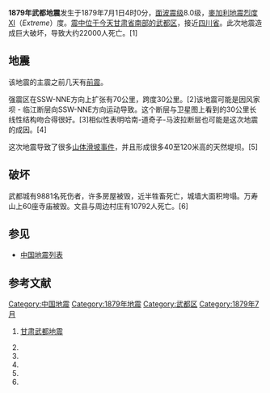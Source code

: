 **1879年武都地震**发生于1879年7月1日4时0分，[面波震级](../Page/面波震级.md "wikilink")8.0级，[麥加利地震烈度XI](https://zh.wikipedia.org/wiki/麥加利地震烈度 "wikilink")（*Extreme*）度。[震中位于今天](https://zh.wikipedia.org/wiki/震中 "wikilink")[甘肃省南部的](../Page/甘肃省.md "wikilink")[武都区](https://zh.wikipedia.org/wiki/武都区 "wikilink")，接近[四川省](../Page/四川省.md "wikilink")。此次地震造成巨大破坏，导致大约22000人死亡。\[1\]

## 地震

该地震的主震之前几天有[前震](../Page/前震.md "wikilink")。

强震区在SSW-NNE方向上扩张有70公里，跨度30公里。\[2\]该地震可能是因风家坝 -
临江断层向SSW-NNE方向运动导致。这个断层与卫星图上看到的30公里长线性结构吻合得很好。\[3\]相似性表明哈南-道奇子-马波拉断层也可能是这次地震的成因。\[4\]

这次地震导致了很多[山体滑坡事件](https://zh.wikipedia.org/wiki/山体滑坡 "wikilink")，并且形成很多40至120米高的天然堤坝。\[5\]

## 破坏

武都城有9881名死伤者，许多房屋被毁，近半牲畜死亡，城墙大面积垮塌。万寿山上60座寺庙被毁。文县与周边村庄有10792人死亡。\[6\]

## 参见

  - [中国地震列表](../Page/中国地震列表.md "wikilink")

## 参考文献

[Category:中国地震](https://zh.wikipedia.org/wiki/Category:中国地震 "wikilink")
[Category:1879年地震](https://zh.wikipedia.org/wiki/Category:1879年地震 "wikilink")
[Category:武都区](https://zh.wikipedia.org/wiki/Category:武都区 "wikilink")
[Category:1879年7月](https://zh.wikipedia.org/wiki/Category:1879年7月 "wikilink")

1.  [甘肃武都地震](http://www.kepu.net.cn/gb/earth/quake/document/dcm085.html)

2.

3.

4.
5.

6.